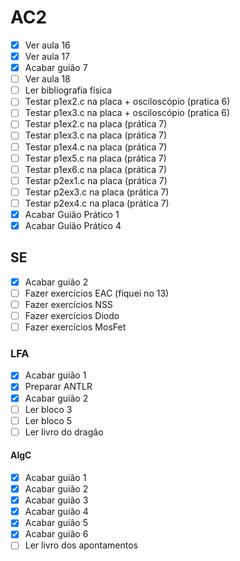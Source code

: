 # AC2

- [x] Ver aula 16
- [x] Ver aula 17
- [x] Acabar guião 7
- [ ] Ver aula 18
- [ ] Ler bibliografia física
- [ ] Testar p1ex2.c na placa + osciloscópio (pratica 6)
- [ ] Testar p1ex3.c na placa + osciloscópio (pratica 6)
- [ ] Testar p1ex2.c na placa (prática 7)
- [ ] Testar p1ex3.c na placa (prática 7)
- [ ] Testar p1ex4.c na placa (prática 7)
- [ ] Testar p1ex5.c na placa (prática 7)
- [ ] Testar p1ex6.c na placa (prática 7)
- [ ] Testar p2ex1.c na placa (prática 7)
- [ ] Testar p2ex3.c na placa (prática 7)
- [ ] Testar p2ex4.c na placa (prática 7)
- [x] Acabar Guião Prático 1
- [x] Acabar Guião Prático 4

## SE

- [x] Acabar guião 2
- [ ] Fazer exercícios EAC (fiquei no 13)
- [ ] Fazer exercícios NSS
- [ ] Fazer exercícios Diodo
- [ ] Fazer exercícios MosFet

### LFA

- [x] Acabar guião 1
- [x] Preparar ANTLR
- [x] Acabar guião 2
- [ ] Ler bloco 3
- [ ] Ler bloco 5
- [ ] Ler livro do dragão

#### AlgC

- [x] Acabar guião 1
- [x] Acabar guião 2
- [x] Acabar guião 3
- [x] Acabar guião 4
- [x] Acabar guião 5
- [x] Acabar guião 6
- [ ] Ler livro dos apontamentos
